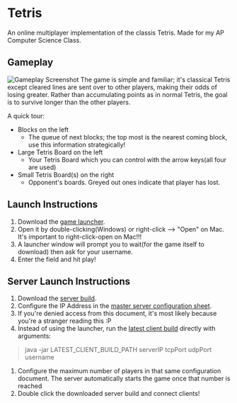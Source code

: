 # Tetris
An online multiplayer implementation of the classis Tetris. Made for my AP Computer Science Class.

## Gameplay
![Gameplay Screenshot](https://i.imgur.com/Udo71cy.png)
The game is simple and familiar; it's classical Tetris except cleared lines are sent over to other players, making their odds of losing greater.
Rather than accumulating points as in normal Tetris, the goal is to survive longer than the other players.

A quick tour:
* Blocks on the left
  * The queue of next blocks; the top most is the nearest coming block, use this information strategically!
* Large Tetris Board on the left
  * Your Tetris Board which you can control with the arrow keys(all four are used)
* Small Tetris Board(s) on the right
  * Opponent's boards. Greyed out ones indicate that player has lost.

## Launch Instructions
1. Download the [game launcher](https://drive.google.com/file/d/1IqL84UqsugBhCcX6sG0QZCT0pi_m4zk_/view?usp=sharing).
1. Open it by double-clicking(Windows) or right-click --> "Open" on Mac. It's important to right-click-open on Mac!!!
1. A launcher window will prompt you to wait(for the game itself to download) then ask for your username.
1. Enter the field and hit play!

## Server Launch Instructions
1. Download the [server build](https://drive.google.com/file/d/1tcFedEeP6zy6TAttyz_8US-h_A9OlH2Q/view?usp=sharing).
1. Configure the IP Address in the [master server configuration sheet](https://docs.google.com/spreadsheets/d/1lC6AnZgw4LGute_icCiwuRZVOLTbTUJC7ckkOgK6MXU/edit?usp=sharing).
  1. If you're denied access from this document, it's most likely because you're a stranger reading this :P
  1. Instead of using the launcher, run the [latest client build](https://drive.google.com/file/d/1dJVABfomO4DkOfosGu4L_yK3B_s-UZmm/view?usp=sharing) directly with arguments:
  > java -jar LATEST_CLIENT_BUILD_PATH serverIP tcpPort udpPort username
1. Configure the maximum number of players in that same configuration document. The server automatically starts the game once that number is reached
1. Double click the downloaded server build and connect clients!

